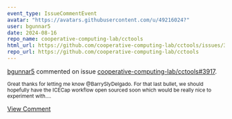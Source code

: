 ```yaml
---
event_type: IssueCommentEvent
avatar: "https://avatars.githubusercontent.com/u/49216024?"
user: bgunnar5
date: 2024-08-16
repo_name: cooperative-computing-lab/cctools
html_url: https://github.com/cooperative-computing-lab/cctools/issues/3917
repo_url: https://github.com/cooperative-computing-lab/cctools
---
```


<a href='https://github.com/bgunnar5' target='_blank'>bgunnar5</a> commented on issue <a href='https://github.com/cooperative-computing-lab/cctools/issues/3917' target='_blank'>cooperative-computing-lab/cctools#3917</a>.

<small>Great thanks for letting me know @BarrySlyDelgado. For that last bullet, we should hopefully have the ICECap workflow open sourced soon which would be really nice to experiment with....</small>

<a href='https://github.com/cooperative-computing-lab/cctools/issues/3917' target='_blank'>View Comment</a>